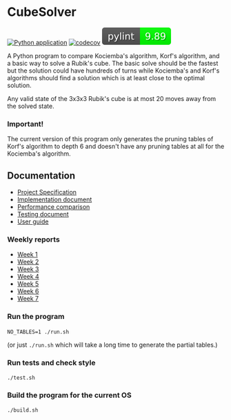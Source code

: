 # CubeSolver  

[![Python application](https://github.com/Valokoodari/CubeSolver/actions/workflows/python-app.yml/badge.svg)](https://github.com/Valokoodari/CubeSolver/actions/workflows/python-app.yml)
[![codecov](https://codecov.io/gh/Valokoodari/CubeSolver/branch/main/graph/badge.svg?token=YK2TYFN4JL)](https://codecov.io/gh/Valokoodari/CubeSolver)
![pylint](.github/badges/pylint.svg)

A Python program to compare Kociemba's algorithm, Korf's algorithm, and a basic 
way to solve a Rubik's cube. The basic solve should be the fastest but the 
solution could have hundreds of turns while Kociemba's and Korf's algorithms 
should find a solution which is at least close to the optimal solution.  

Any valid state of the 3x3x3 Rubik's cube is at most 20 moves away from the 
solved state.

### Important!
The current version of this program only generates the pruning tables of Korf's 
algorithm to depth 6 and doesn't have any pruning tables at all for the 
Kociemba's algorithm.

## Documentation  
- [Project Specification](docs/specification.md)  
- [Implementation document](docs/implementation.md)  
- [Performance comparison](docs/comparison.md)  
- [Testing document](docs/testing.md)  
- [User guide](docs/guide.md)  

### Weekly reports  
- [Week 1](docs/week_1.md)  
- [Week 2](docs/week_2.md)  
- [Week 3](docs/week_3.md)  
- [Week 4](docs/week_4.md)  
- [Week 5](docs/week_5.md)  
- [Week 6](docs/week_6.md)  
- [Week 7](docs/week_7.md)  

### Run the program
```
NO_TABLES=1 ./run.sh
```
(or just `./run.sh` which will take a long time to generate the partial tables.)

### Run tests and check style
```
./test.sh
```  

### Build the program for the current OS
```
./build.sh
```
